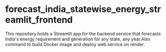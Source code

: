# forecast_india_statewise_energy_streamlit_frontend
This repository holds a Streamlit app for the backend service that forecasts India's energy requirement and generation for any state, any year.Also command to build Docker image and deploy web service on render.
